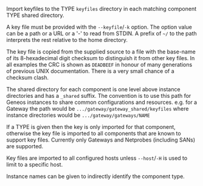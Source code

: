 Import keyfiles to the TYPE `keyfiles` directory in each matching
component TYPE shared directory.

A key file must be provided with the `--keyfile`/`-k` option. The
option value can be a path or a URL or a '-' to read from STDIN. A
prefix of `~/` to the path interprets the rest relative to the home
directory.

The key file is copied from the supplied source to a file with the
base-name of its 8-hexadecimal digit checksum to distinguish it from
other key files. In all examples the CRC is shown as `DEADBEEF` in
honour of many generations of previous UNIX documentation. There is a
very small chance of a checksum clash.

The shared directory for each component is one level above instance
directories and has a `_shared` suffix. The convention is to use this
path for Geneos instances to share common configurations and
resources. e.g. for a Gateway the path would be
`.../gateway/gateway_shared/keyfiles` where instance directories
would be `.../gateway/gateways/NAME`

If a TYPE is given then the key is only imported for that component,
otherwise the key file is imported to all components that are known to
support key files. Currently only Gateways and Netprobes (including
SANs) are supported.

Key files are imported to all configured hosts unless `--host`/`-H` is
used to limit to a specific host.

Instance names can be given to indirectly identify the component
type.
